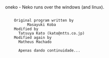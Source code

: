 oneko - Neko runs over the windows (and linux).
~~~~~~~~~~~~~~~~~~~~~~~~~~~~~~~~~~~

    Original program written by
          Masayuki Koba
    Modified by
      Tatsuya Kato (kato@ntts.co.jp)
    Modified again by
      Matheus Machado

      Apenas dando continuidade...
